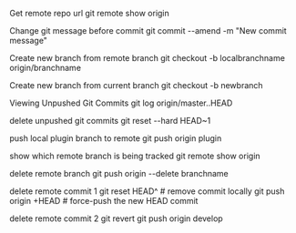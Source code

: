 Get remote repo url
git remote show origin

Change git message before commit
git commit --amend -m "New commit message"

Create new branch from remote branch
git checkout -b localbranchname origin/branchname

Create new branch from current branch
git checkout -b newbranch

Viewing Unpushed Git Commits
git log origin/master..HEAD

delete unpushed git commits
git reset --hard HEAD~1

push local plugin branch to remote
git push origin plugin

show which remote branch is being tracked
git remote show origin

delete remote branch
git push origin --delete branchname

delete remote commit 1
git reset HEAD^ # remove commit locally 
git push origin +HEAD # force-push the new HEAD commit

delete remote commit 2
git revert <hash>
git push origin develop
